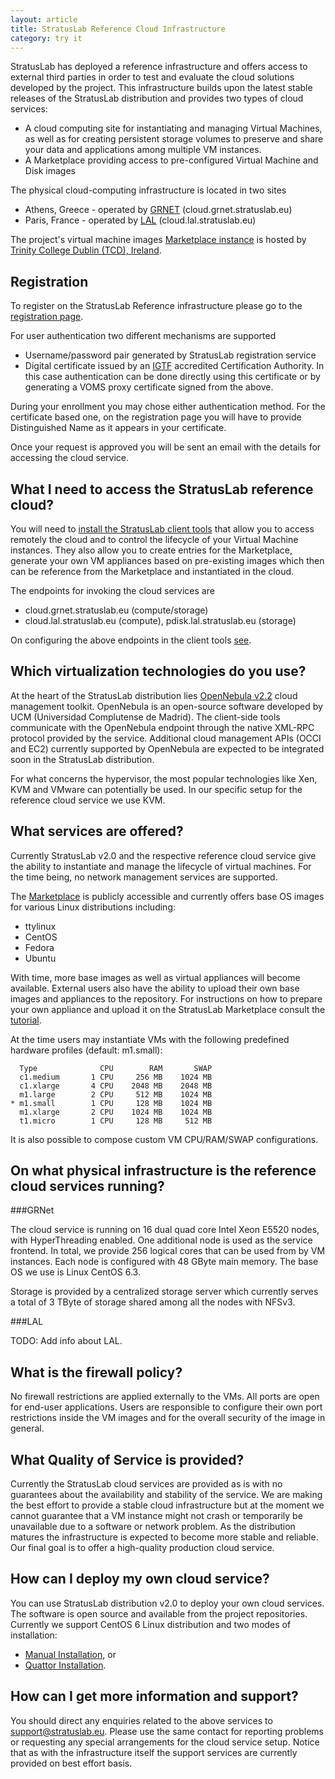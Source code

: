 ```yaml
---
layout: article
title: StratusLab Reference Cloud Infrastructure
category: try it
---
```


StratusLab has deployed a reference infrastructure and offers access to
external third parties in order to test and evaluate the cloud solutions
developed by the project. This infrastructure builds upon the latest stable
releases of the StratusLab distribution and provides two types of cloud
services:

* A cloud computing site for instantiating and managing Virtual Machines, as
    well as for creating persistent storage volumes to preserve and share your
    data and applications among multiple VM instances.
* A Marketplace providing access to pre-configured Virtual Machine and Disk
    images

The physical cloud-computing infrastructure is located in two sites

* Athens, Greece - operated by [GRNET][grnet] (cloud.grnet.stratuslab.eu)
* Paris, France - operated by [LAL][lal] (cloud.lal.stratuslab.eu)

The project's virtual machine images [Marketplace instance][marketplace] 
is hosted by [Trinity College Dublin (TCD), Ireland][tcd].

Registration
------------

To register on the StratusLab Reference infrastructure please go to the 
[registration page][ref-infra-reg].

For user authentication two different mechanisms are supported

* Username/password pair generated by StratusLab registration service
* Digital certificate issued by an [IGTF][igtf] accredited Certification
    Authority. In this case authentication can be done directly using this
    certificate or by generating a VOMS proxy certificate signed from the
    above.

During your enrollment you may chose either authentication method. For the
certificate based one, on the registration page you will have to provide 
Distinguished Name as it appears in your certificate.

Once your request is approved you will be sent an email with the details for
accessing the cloud service.

What I need to access the StratusLab reference cloud?
-----------------------------------------------------

You will need to [install the StratusLab client tools][user-client-install] 
that allow you to access remotely the cloud and to control the lifecycle of 
your Virtual Machine instances. They also allow you to create entries for the 
Marketplace, generate your own VM appliances based on pre-existing images which 
then can be reference from the Marketplace and instantiated in the cloud.

The endpoints for invoking the cloud services are 

* cloud.grnet.stratuslab.eu (compute/storage)
* cloud.lal.stratuslab.eu (compute), pdisk.lal.stratuslab.eu (storage)

On configuring the above endpoints in the client tools [see][user-client-install]. 

Which virtualization technologies do you use?
---------------------------------------------

At the heart of the StratusLab distribution lies [OpenNebula v2.2][one] cloud
management toolkit. OpenNebula is an open-source software developed by UCM
(Universidad Complutense de Madrid). The client-side tools communicate with
the OpenNebula endpoint through the native XML-RPC protocol provided by the
service. Additional cloud management APIs (OCCI and EC2) currently supported
by OpenNebula are expected to be integrated soon in the StratusLab
distribution.

For what concerns the hypervisor, the most popular technologies like Xen, KVM
and VMware can potentially be used. In our specific setup for the reference
cloud service we use KVM.

What services are offered?
--------------------------

Currently StratusLab v2.0 and the respective reference cloud service give the
ability to instantiate and manage the lifecycle of virtual machines. For the
time being, no network management services are supported.

The [Marketplace][marketplace] is publicly accessible and currently offers
base OS images for various Linux distributions including:

* ttylinux
* CentOS
* Fedora
* Ubuntu

With time, more base images as well as virtual appliances will become
available. External users also have the ability to upload their own base
images and appliances to the repository. For instructions on how to prepare
your own appliance and upload it on the StratusLab Marketplace consult the
[tutorial][tutorial].

At the time users may instantiate VMs with the following predefined hardware 
profiles (default: m1.small):

      Type              CPU        RAM       SWAP
      c1.medium       1 CPU     256 MB    1024 MB
      c1.xlarge       4 CPU    2048 MB    2048 MB
      m1.large        2 CPU     512 MB    1024 MB
    * m1.small        1 CPU     128 MB    1024 MB
      m1.xlarge       2 CPU    1024 MB    1024 MB
      t1.micro        1 CPU     128 MB     512 MB

It is also possible to compose custom VM CPU/RAM/SWAP configurations.

On what physical infrastructure is the reference cloud services running?
------------------------------------------------------------------------

###GRNet

The cloud service is running on 16 dual quad core Intel Xeon E5520 nodes, with
HyperThreading enabled. One additional node is used as the service frontend.
In total, we provide 256 logical cores that can be used from by VM instances.
Each node is configured with 48 GByte main memory. The base OS we use is Linux
CentOS 6.3.

Storage is provided by a centralized storage server which currently serves a
total of 3 TByte of storage shared among all the nodes with NFSv3.

###LAL

TODO: Add info about LAL.

What is the firewall policy?
----------------------------

No firewall restrictions are applied externally to the VMs. All ports are open
for end-user applications. Users are responsible to configure their own port
restrictions inside the VM images and for the overall security of the image in
general.

What Quality of Service is provided?
------------------------------------

Currently the StratusLab cloud services are provided as is with no guarantees
about the availability and stability of the service. We are making the best
effort to provide a stable cloud infrastructure but at the moment we cannot
guarantee that a VM instance might not crash or temporarily be unavailable due
to a software or network problem. As the distribution matures the
infrastructure is expected to become more stable and reliable. Our final goal
is to offer a high-quality production cloud service.

How can I deploy my own cloud service?
--------------------------------------

You can use StratusLab distribution v2.0 to deploy your own cloud services.
The software is open source and available from the project repositories.
Currently we support CentOS 6 Linux distribution and two modes of installation:

* [Manual Installation][manual-install], or
* [Quattor Installation][quattor-install].

How can I get more information and support?
-------------------------------------------

You should direct any enquiries related to the above services to
support@stratuslab.eu. Please use the same contact for reporting problems or
requesting any special arrangements for the cloud service setup. Notice that
as with the infrastructure itself the support services are currently provided
on best effort basis.

[grnet]: http://www.grnet.gr
[lal]: http://www.lal.in2p3.fr
[marketplace]: https://marketplace.stratuslab.eu
[tcd]: http://www.tcd.ie
[ref-infra-reg]: https://register.stratuslab.eu:8444/
[igtf]: http://www.igtf.net/
[user-client-install]: /try%20it/2012/01/19/try-user-cli-installation.html
[get-started]: http://stratuslab.eu/doku.php/release:users
[one]: http://www.opennebula.org 
[tutorial]: http://stratuslab.eu/doku.php/tutorial:usertutorial 
[manual-install]: /install/2012/09/25/install-cloud-services-installation.html
[quattor-install]: http://stratuslab.eu/doku.php/quattorinstall
